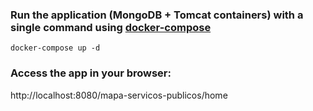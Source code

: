 ### Run the application (MongoDB + Tomcat containers) with a single command using [docker-compose](https://docs.docker.com/compose/)


    docker-compose up -d


### Access the app in your browser: 
http://localhost:8080/mapa-servicos-publicos/home
